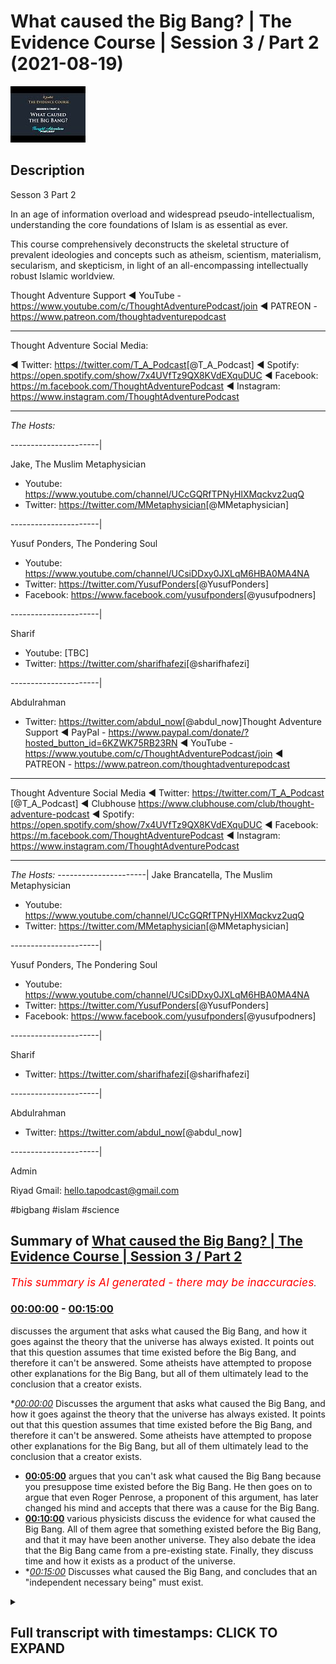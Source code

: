 # What caused the Big Bang? | The Evidence Course | Session 3 / Part 2 (2021-08-19)

![alt What caused the Big Bang? | The Evidence Course | Session 3 / Part 2](Fnbwkib8FTM.jpg "What caused the Big Bang? | The Evidence Course | Session 3 / Part 2")

## Description

Sesson 3 Part 2

In an age of information overload and widespread pseudo-intellectualism, understanding the core foundations of Islam is as essential as ever. 

This course comprehensively deconstructs the skeletal structure of prevalent ideologies and concepts such as atheism, scientism, materialism, secularism, and skepticism, in light of an all-encompassing intellectually robust Islamic worldview.

Thought Adventure Support
◄ YouTube - https://www.youtube.com/c/ThoughtAdventurePodcast/join
◄ PATREON - https://www.patreon.com/thoughtadventurepodcast
____________________________________________________________________

Thought Adventure Social Media:

◄ Twitter: https://twitter.com/T_A_Podcast​​ [@T_A_Podcast]
◄ Spotify: https://open.spotify.com/show/7x4UVfTz9QX8KVdEXquDUC
◄ Facebook: https://m.facebook.com/ThoughtAdventurePodcast
◄ Instagram: https://www.instagram.com/ThoughtAdventurePodcast​

----------------------------------------------------------------

*The Hosts:*

----------------------|

Jake, The Muslim Metaphysician

- Youtube: https://www.youtube.com/channel/UCcGQRfTPNyHlXMqckvz2uqQ
- Twitter:  https://twitter.com/MMetaphysician​​ [@MMetaphysician]

----------------------|

Yusuf Ponders, The Pondering Soul

- Youtube: https://www.youtube.com/channel/UCsiDDxy0JXLqM6HBA0MA4NA
- Twitter: https://twitter.com/YusufPonders​​ [@YusufPonders]
- Facebook: https://www.facebook.com/yusufponders​ [@yusufpodners]

----------------------|

Sharif

- Youtube: [TBC]
- Twitter: https://twitter.com/sharifhafezi​​ [@sharifhafezi]

----------------------|

Abdulrahman

- Twitter: https://twitter.com/abdul_now​ [@abdul_now]Thought Adventure Support
◄ PayPal - https://www.paypal.com/donate/?hosted_button_id=6KZWK75RB23RN 
◄ YouTube - https://www.youtube.com/c/ThoughtAdventurePodcast/join
◄ PATREON - https://www.patreon.com/thoughtadventurepodcast
____________________________________________________________________

Thought Adventure Social Media
◄ Twitter: https://twitter.com/T_A_Podcast​​ [@T_A_Podcast]
◄ Clubhouse https://www.clubhouse.com/club/thought-adventure-podcast
◄ Spotify: https://open.spotify.com/show/7x4UVfTz9QX8KVdEXquDUC
◄ Facebook: https://m.facebook.com/ThoughtAdventurePodcast
◄ Instagram: https://www.instagram.com/ThoughtAdventurePodcast​

----------------------------------------------------------------

*The Hosts:*
----------------------|
Jake Brancatella, The Muslim Metaphysician

- Youtube: https://www.youtube.com/channel/UCcGQRfTPNyHlXMqckvz2uqQ
- Twitter:  https://twitter.com/MMetaphysician​​ [@MMetaphysician]

----------------------|

Yusuf Ponders, The Pondering Soul

- Youtube: https://www.youtube.com/channel/UCsiDDxy0JXLqM6HBA0MA4NA
- Twitter: https://twitter.com/YusufPonders​​ [@YusufPonders]
- Facebook: https://www.facebook.com/yusufponders​ [@yusufpodners]

----------------------|

Sharif

- Twitter: https://twitter.com/sharifhafezi​​ [@sharifhafezi]

----------------------|

Abdulrahman

- Twitter: https://twitter.com/abdul_now​ [@abdul_now]

----------------------|

Admin

Riyad 
Gmail: hello.tapodcast@gmail.com

#bigbang #islam #science

## Summary of [What caused the Big Bang? | The Evidence Course | Session 3 / Part 2](https://www.youtube.com/watch?v=Fnbwkib8FTM)


*<span style="color:red; font-size:125%">This summary is AI generated - there may be inaccuracies</span>. [](/)*

### [00:00:00](https://www.youtube.com/watch?v=Fnbwkib8FTM&t=0) - [00:15:00](https://www.youtube.com/watch?v=Fnbwkib8FTM&t=900)

 discusses the argument that asks what caused the Big Bang, and how it goes against the theory that the universe has always existed. It points out that this question assumes that time existed before the Big Bang, and therefore it can't be answered. Some atheists have attempted to propose other explanations for the Big Bang, but all of them ultimately lead to the conclusion that a creator exists.

**[00:00:00](https://www.youtube.com/watch?v=Fnbwkib8FTM&t=0)* Discusses the argument that asks what caused the Big Bang, and how it goes against the theory that the universe has always existed. It points out that this question assumes that time existed before the Big Bang, and therefore it can't be answered. Some atheists have attempted to propose other explanations for the Big Bang, but all of them ultimately lead to the conclusion that a creator exists.
* **[00:05:00](https://www.youtube.com/watch?v=Fnbwkib8FTM&t=300)** argues that you can't ask what caused the Big Bang because you presuppose time existed before the Big Bang. He then goes on to argue that even Roger Penrose, a proponent of this argument, has later changed his mind and accepts that there was a cause for the Big Bang.
* **[00:10:00](https://www.youtube.com/watch?v=Fnbwkib8FTM&t=600)**  various physicists discuss the evidence for what caused the Big Bang. All of them agree that something existed before the Big Bang, and that it may have been another universe. They also debate the idea that the Big Bang came from a pre-existing state. Finally, they discuss time and how it exists as a product of the universe.
* **[00:15:00](https://www.youtube.com/watch?v=Fnbwkib8FTM&t=900)* Discusses what caused the Big Bang, and concludes that an "independent necessary being" must exist.

<details><summary><h2>Full transcript with timestamps: CLICK TO EXPAND</h2></summary>

[0:00:13](https://youtu.be/Fnbwkib8FTM?t=13) muhammad  
[0:00:16](https://youtu.be/Fnbwkib8FTM?t=16) there's one contention that some uh  
[0:00:18](https://youtu.be/Fnbwkib8FTM?t=18) atheists they bring regards to the  
[0:00:20](https://youtu.be/Fnbwkib8FTM?t=20) uh the argument that we presented and  
[0:00:23](https://youtu.be/Fnbwkib8FTM?t=23) there's the argument of the temporal  
[0:00:24](https://youtu.be/Fnbwkib8FTM?t=24) causation  
[0:00:26](https://youtu.be/Fnbwkib8FTM?t=26) the limited thing is depend upon another  
[0:00:28](https://youtu.be/Fnbwkib8FTM?t=28) limited thing depend upon another  
[0:00:29](https://youtu.be/Fnbwkib8FTM?t=29) limited thing and we regress it back to  
[0:00:31](https://youtu.be/Fnbwkib8FTM?t=31) the big bang  
[0:00:33](https://youtu.be/Fnbwkib8FTM?t=33) and that argument is that you cannot ask  
[0:00:36](https://youtu.be/Fnbwkib8FTM?t=36) what caused the big bang as the big bang  
[0:00:39](https://youtu.be/Fnbwkib8FTM?t=39) was the cause of time  
[0:00:41](https://youtu.be/Fnbwkib8FTM?t=41) and if you ask what caused the big bang  
[0:00:43](https://youtu.be/Fnbwkib8FTM?t=43) then you are assuming that there was a  
[0:00:46](https://youtu.be/Fnbwkib8FTM?t=46) before  
[0:00:47](https://youtu.be/Fnbwkib8FTM?t=47) the big bang meaning a before  
[0:00:50](https://youtu.be/Fnbwkib8FTM?t=50) time because they say big bang cause  
[0:00:52](https://youtu.be/Fnbwkib8FTM?t=52) time and causality exists prior to the  
[0:00:55](https://youtu.be/Fnbwkib8FTM?t=55) effect in time therefore if there's no  
[0:00:58](https://youtu.be/Fnbwkib8FTM?t=58) before the big bang then there is no  
[0:01:01](https://youtu.be/Fnbwkib8FTM?t=61) cause of the big bang  
[0:01:03](https://youtu.be/Fnbwkib8FTM?t=63) and this argument has been popularized  
[0:01:04](https://youtu.be/Fnbwkib8FTM?t=64) by well-known physicists people like  
[0:01:07](https://youtu.be/Fnbwkib8FTM?t=67) stephen hawking and roger penrose  
[0:01:10](https://youtu.be/Fnbwkib8FTM?t=70) and the basic argument that they're  
[0:01:12](https://youtu.be/Fnbwkib8FTM?t=72) presenting is effectively saying that  
[0:01:14](https://youtu.be/Fnbwkib8FTM?t=74) it's an illogical question what caused  
[0:01:17](https://youtu.be/Fnbwkib8FTM?t=77) the big bang it is like saying what is  
[0:01:20](https://youtu.be/Fnbwkib8FTM?t=80) north of north pole asking the question  
[0:01:22](https://youtu.be/Fnbwkib8FTM?t=82) what is before the big bang or before  
[0:01:24](https://youtu.be/Fnbwkib8FTM?t=84) time existed  
[0:01:27](https://youtu.be/Fnbwkib8FTM?t=87) so  
[0:01:29](https://youtu.be/Fnbwkib8FTM?t=89) just some background i think is  
[0:01:30](https://youtu.be/Fnbwkib8FTM?t=90) important to understand what we mean by  
[0:01:32](https://youtu.be/Fnbwkib8FTM?t=92) the big bang  
[0:01:34](https://youtu.be/Fnbwkib8FTM?t=94) originally scientists they held the  
[0:01:35](https://youtu.be/Fnbwkib8FTM?t=95) belief that the universe was in what  
[0:01:38](https://youtu.be/Fnbwkib8FTM?t=98) they called or they had a theory called  
[0:01:39](https://youtu.be/Fnbwkib8FTM?t=99) the steady state theory of the universe  
[0:01:41](https://youtu.be/Fnbwkib8FTM?t=101) and this held that the universe always  
[0:01:43](https://youtu.be/Fnbwkib8FTM?t=103) existed was eternal in time and eternal  
[0:01:47](https://youtu.be/Fnbwkib8FTM?t=107) inside so it's infinite in time infinite  
[0:01:49](https://youtu.be/Fnbwkib8FTM?t=109) in size always existed  
[0:01:52](https://youtu.be/Fnbwkib8FTM?t=112) but then we had observations that came  
[0:01:54](https://youtu.be/Fnbwkib8FTM?t=114) in and demonstrated that the universe  
[0:01:57](https://youtu.be/Fnbwkib8FTM?t=117) was expanding  
[0:01:59](https://youtu.be/Fnbwkib8FTM?t=119) then a catholic priest who is also a  
[0:02:02](https://youtu.be/Fnbwkib8FTM?t=122) physicist known as george lumatra  
[0:02:05](https://youtu.be/Fnbwkib8FTM?t=125) proposed the idea  
[0:02:07](https://youtu.be/Fnbwkib8FTM?t=127) that the universe was not infinite  
[0:02:09](https://youtu.be/Fnbwkib8FTM?t=129) eternal existence or had an infinite  
[0:02:12](https://youtu.be/Fnbwkib8FTM?t=132) internal existence but rather the  
[0:02:14](https://youtu.be/Fnbwkib8FTM?t=134) universe had a beginning what later  
[0:02:17](https://youtu.be/Fnbwkib8FTM?t=137) became known as the big bang theory  
[0:02:20](https://youtu.be/Fnbwkib8FTM?t=140) the theory obviously had some  
[0:02:22](https://youtu.be/Fnbwkib8FTM?t=142) controversy at the time as it overhauled  
[0:02:25](https://youtu.be/Fnbwkib8FTM?t=145) established scientific beliefs that the  
[0:02:27](https://youtu.be/Fnbwkib8FTM?t=147) universe had always existed  
[0:02:29](https://youtu.be/Fnbwkib8FTM?t=149) and now we have a theory and later  
[0:02:32](https://youtu.be/Fnbwkib8FTM?t=152) observational evidence like the redshift  
[0:02:34](https://youtu.be/Fnbwkib8FTM?t=154) or the uniformity of the microwave  
[0:02:36](https://youtu.be/Fnbwkib8FTM?t=156) background radiation throughout the  
[0:02:38](https://youtu.be/Fnbwkib8FTM?t=158) universe that stated that the universe  
[0:02:41](https://youtu.be/Fnbwkib8FTM?t=161) and all that existed within it  
[0:02:43](https://youtu.be/Fnbwkib8FTM?t=163) had a beginning  
[0:02:45](https://youtu.be/Fnbwkib8FTM?t=165) and thus this raised a number of  
[0:02:47](https://youtu.be/Fnbwkib8FTM?t=167) theological questions in the mind of a  
[0:02:50](https://youtu.be/Fnbwkib8FTM?t=170) number of scientists and also challenged  
[0:02:52](https://youtu.be/Fnbwkib8FTM?t=172) some of the presuppositions that  
[0:02:54](https://youtu.be/Fnbwkib8FTM?t=174) atheists had  
[0:02:56](https://youtu.be/Fnbwkib8FTM?t=176) if the universe hasn't always existed  
[0:02:59](https://youtu.be/Fnbwkib8FTM?t=179) and it began to exist at the big bang  
[0:03:02](https://youtu.be/Fnbwkib8FTM?t=182) then doesn't it raise the question  
[0:03:05](https://youtu.be/Fnbwkib8FTM?t=185) who caused the universe and thus raised  
[0:03:07](https://youtu.be/Fnbwkib8FTM?t=187) the greater possibility of belief in  
[0:03:10](https://youtu.be/Fnbwkib8FTM?t=190) allah belief in god according to these  
[0:03:12](https://youtu.be/Fnbwkib8FTM?t=192) scientists  
[0:03:13](https://youtu.be/Fnbwkib8FTM?t=193) and this as a point  
[0:03:16](https://youtu.be/Fnbwkib8FTM?t=196) was something that the atheists have  
[0:03:17](https://youtu.be/Fnbwkib8FTM?t=197) always tried to wrestle with  
[0:03:19](https://youtu.be/Fnbwkib8FTM?t=199) ever since  
[0:03:20](https://youtu.be/Fnbwkib8FTM?t=200) it was much easier to claim that the  
[0:03:22](https://youtu.be/Fnbwkib8FTM?t=202) universe had always existed therefore  
[0:03:24](https://youtu.be/Fnbwkib8FTM?t=204) there was no course to the universe but  
[0:03:26](https://youtu.be/Fnbwkib8FTM?t=206) now that we can demonstrate the universe  
[0:03:28](https://youtu.be/Fnbwkib8FTM?t=208) had a beginning  
[0:03:29](https://youtu.be/Fnbwkib8FTM?t=209) 13.78 billion years ago now atheists are  
[0:03:32](https://youtu.be/Fnbwkib8FTM?t=212) looking at other possible explanations  
[0:03:35](https://youtu.be/Fnbwkib8FTM?t=215) as a way to get around the inevitable  
[0:03:37](https://youtu.be/Fnbwkib8FTM?t=217) conclusion that a creator a los pano  
[0:03:40](https://youtu.be/Fnbwkib8FTM?t=220) adela exists and that's why  
[0:03:42](https://youtu.be/Fnbwkib8FTM?t=222) some atheists now they say that the  
[0:03:44](https://youtu.be/Fnbwkib8FTM?t=224) universe that we reside in is actually  
[0:03:46](https://youtu.be/Fnbwkib8FTM?t=226) part of a larger cosmos a larger set of  
[0:03:50](https://youtu.be/Fnbwkib8FTM?t=230) universes that exist outside the  
[0:03:52](https://youtu.be/Fnbwkib8FTM?t=232) multiverse theory which we've addressed  
[0:03:54](https://youtu.be/Fnbwkib8FTM?t=234) in previous videos  
[0:03:56](https://youtu.be/Fnbwkib8FTM?t=236) others have attempted to claim that the  
[0:03:58](https://youtu.be/Fnbwkib8FTM?t=238) universe began from nothing and that  
[0:04:00](https://youtu.be/Fnbwkib8FTM?t=240) there supposedly that and that  
[0:04:03](https://youtu.be/Fnbwkib8FTM?t=243) supposedly the science points  
[0:04:05](https://youtu.be/Fnbwkib8FTM?t=245) to this fact that something can come  
[0:04:08](https://youtu.be/Fnbwkib8FTM?t=248) from nothing and we'll address this in  
[0:04:11](https://youtu.be/Fnbwkib8FTM?t=251) you know in a couple of in the next  
[0:04:13](https://youtu.be/Fnbwkib8FTM?t=253) video uh regards to this question  
[0:04:16](https://youtu.be/Fnbwkib8FTM?t=256) and others still claim that we cannot  
[0:04:19](https://youtu.be/Fnbwkib8FTM?t=259) ask what caused the big bang  
[0:04:21](https://youtu.be/Fnbwkib8FTM?t=261) because this implies that time existed  
[0:04:24](https://youtu.be/Fnbwkib8FTM?t=264) before the big bang so we can only say  
[0:04:26](https://youtu.be/Fnbwkib8FTM?t=266) the big bang existed we can't say what  
[0:04:29](https://youtu.be/Fnbwkib8FTM?t=269) was before the big bang or what caused  
[0:04:31](https://youtu.be/Fnbwkib8FTM?t=271) the big bang because asking the question  
[0:04:33](https://youtu.be/Fnbwkib8FTM?t=273) of cause according to them is saying  
[0:04:35](https://youtu.be/Fnbwkib8FTM?t=275) that cause exist temporarily before the  
[0:04:39](https://youtu.be/Fnbwkib8FTM?t=279) effect and therefore there was no before  
[0:04:42](https://youtu.be/Fnbwkib8FTM?t=282) according to what they're saying and  
[0:04:43](https://youtu.be/Fnbwkib8FTM?t=283) proposing regards to this  
[0:04:46](https://youtu.be/Fnbwkib8FTM?t=286) so  
[0:04:47](https://youtu.be/Fnbwkib8FTM?t=287) i think intuitively naturally we look at  
[0:04:50](https://youtu.be/Fnbwkib8FTM?t=290) this question about  
[0:04:51](https://youtu.be/Fnbwkib8FTM?t=291) the universe the big bang and we  
[0:04:54](https://youtu.be/Fnbwkib8FTM?t=294) naturally ask the question what caused  
[0:04:55](https://youtu.be/Fnbwkib8FTM?t=295) it why is it you know  
[0:04:57](https://youtu.be/Fnbwkib8FTM?t=297) why is this temporal  
[0:04:59](https://youtu.be/Fnbwkib8FTM?t=299) thing that began to exist that we termed  
[0:05:02](https://youtu.be/Fnbwkib8FTM?t=302) contingent you know what is it  
[0:05:04](https://youtu.be/Fnbwkib8FTM?t=304) necessarily dependent upon what does it  
[0:05:06](https://youtu.be/Fnbwkib8FTM?t=306) depend upon other than itself so it's  
[0:05:08](https://youtu.be/Fnbwkib8FTM?t=308) natural it's a natural question that we  
[0:05:10](https://youtu.be/Fnbwkib8FTM?t=310) we seek to ask and obviously we've  
[0:05:12](https://youtu.be/Fnbwkib8FTM?t=312) addressed these questions before how we  
[0:05:14](https://youtu.be/Fnbwkib8FTM?t=314) come from the conclusion that contingent  
[0:05:16](https://youtu.be/Fnbwkib8FTM?t=316) possible beings exist to the conclusion  
[0:05:18](https://youtu.be/Fnbwkib8FTM?t=318) that a necessary eternal independent  
[0:05:21](https://youtu.be/Fnbwkib8FTM?t=321) creator exists but what they're trying  
[0:05:23](https://youtu.be/Fnbwkib8FTM?t=323) to do is now to stop us from asking this  
[0:05:25](https://youtu.be/Fnbwkib8FTM?t=325) question to say you can't ask that  
[0:05:27](https://youtu.be/Fnbwkib8FTM?t=327) question because it's an illogical  
[0:05:29](https://youtu.be/Fnbwkib8FTM?t=329) question  
[0:05:30](https://youtu.be/Fnbwkib8FTM?t=330) so the first thing  
[0:05:32](https://youtu.be/Fnbwkib8FTM?t=332) is is that  
[0:05:33](https://youtu.be/Fnbwkib8FTM?t=333) the argument that causality  
[0:05:36](https://youtu.be/Fnbwkib8FTM?t=336) the argument about you can't ask what  
[0:05:38](https://youtu.be/Fnbwkib8FTM?t=338) caused the big bang because you're  
[0:05:39](https://youtu.be/Fnbwkib8FTM?t=339) assuming time before the big bang  
[0:05:41](https://youtu.be/Fnbwkib8FTM?t=341) presupposes that causality always occur  
[0:05:45](https://youtu.be/Fnbwkib8FTM?t=345) prior in effect in time so you have the  
[0:05:49](https://youtu.be/Fnbwkib8FTM?t=349) effect then you have a cause so if i was  
[0:05:52](https://youtu.be/Fnbwkib8FTM?t=352) to hit a  
[0:05:53](https://youtu.be/Fnbwkib8FTM?t=353) cue ball the white ball towards a black  
[0:05:55](https://youtu.be/Fnbwkib8FTM?t=355) ball  
[0:05:56](https://youtu.be/Fnbwkib8FTM?t=356) before the black ball moves the white  
[0:05:58](https://youtu.be/Fnbwkib8FTM?t=358) ball had to move and hit it so here the  
[0:06:01](https://youtu.be/Fnbwkib8FTM?t=361) pool ball the white ball was the cause  
[0:06:04](https://youtu.be/Fnbwkib8FTM?t=364) and it occurred prior to the effect  
[0:06:06](https://youtu.be/Fnbwkib8FTM?t=366) which was movement of the black ball  
[0:06:08](https://youtu.be/Fnbwkib8FTM?t=368) similarly if you have heat and then some  
[0:06:10](https://youtu.be/Fnbwkib8FTM?t=370) time and then sometime later you'll have  
[0:06:12](https://youtu.be/Fnbwkib8FTM?t=372) the boiling effect of water or the  
[0:06:14](https://youtu.be/Fnbwkib8FTM?t=374) boiling of water so the heat is the  
[0:06:17](https://youtu.be/Fnbwkib8FTM?t=377) cause that occurred prior to in time to  
[0:06:19](https://youtu.be/Fnbwkib8FTM?t=379) the effect which is the boiling point of  
[0:06:21](https://youtu.be/Fnbwkib8FTM?t=381) water or the boiling of water which  
[0:06:23](https://youtu.be/Fnbwkib8FTM?t=383) occurred afterwards  
[0:06:25](https://youtu.be/Fnbwkib8FTM?t=385) however causality doesn't have to occur  
[0:06:28](https://youtu.be/Fnbwkib8FTM?t=388) within a temporal setting so you don't  
[0:06:30](https://youtu.be/Fnbwkib8FTM?t=390) have to have this situation where a  
[0:06:31](https://youtu.be/Fnbwkib8FTM?t=391) cause occurs before the effect  
[0:06:35](https://youtu.be/Fnbwkib8FTM?t=395) this is an assumption  
[0:06:36](https://youtu.be/Fnbwkib8FTM?t=396) in fact we can have situations where  
[0:06:39](https://youtu.be/Fnbwkib8FTM?t=399) causality like on a quantum level the  
[0:06:42](https://youtu.be/Fnbwkib8FTM?t=402) cause can come after the effect  
[0:06:43](https://youtu.be/Fnbwkib8FTM?t=403) according to certain observations  
[0:06:45](https://youtu.be/Fnbwkib8FTM?t=405) regardless of this but on a  
[0:06:47](https://youtu.be/Fnbwkib8FTM?t=407) philosophical level we can or a rational  
[0:06:50](https://youtu.be/Fnbwkib8FTM?t=410) level we can demonstrate many examples  
[0:06:52](https://youtu.be/Fnbwkib8FTM?t=412) of when a cause and effect occur at the  
[0:06:55](https://youtu.be/Fnbwkib8FTM?t=415) same moment in time for example if you  
[0:06:59](https://youtu.be/Fnbwkib8FTM?t=419) sit on a cushion  
[0:07:01](https://youtu.be/Fnbwkib8FTM?t=421) and the sitting on the cushion causes  
[0:07:03](https://youtu.be/Fnbwkib8FTM?t=423) the indentation of the cushion this  
[0:07:05](https://youtu.be/Fnbwkib8FTM?t=425) effect occurs simultaneous with the  
[0:07:08](https://youtu.be/Fnbwkib8FTM?t=428) cause so when you sit on a cushion  
[0:07:11](https://youtu.be/Fnbwkib8FTM?t=431) and the cushion depresses  
[0:07:13](https://youtu.be/Fnbwkib8FTM?t=433) indents down  
[0:07:15](https://youtu.be/Fnbwkib8FTM?t=435) that effect occurred at the same moment  
[0:07:17](https://youtu.be/Fnbwkib8FTM?t=437) as the cause which was assisting on the  
[0:07:19](https://youtu.be/Fnbwkib8FTM?t=439) cushion  
[0:07:20](https://youtu.be/Fnbwkib8FTM?t=440) so it's rationally plausible to accept  
[0:07:23](https://youtu.be/Fnbwkib8FTM?t=443) that even if there's no time at the way  
[0:07:26](https://youtu.be/Fnbwkib8FTM?t=446) they define time that is before the big  
[0:07:28](https://youtu.be/Fnbwkib8FTM?t=448) bang that there was a cause that existed  
[0:07:31](https://youtu.be/Fnbwkib8FTM?t=451) distinct from the effect but the cause  
[0:07:34](https://youtu.be/Fnbwkib8FTM?t=454) and the effect occurred at the same  
[0:07:35](https://youtu.be/Fnbwkib8FTM?t=455) moment so you can have a situation where  
[0:07:37](https://youtu.be/Fnbwkib8FTM?t=457) a cause and effect occur the same moment  
[0:07:39](https://youtu.be/Fnbwkib8FTM?t=459) but they're distinct from one another so  
[0:07:41](https://youtu.be/Fnbwkib8FTM?t=461) we can still affirm the fact that the  
[0:07:43](https://youtu.be/Fnbwkib8FTM?t=463) universe  
[0:07:44](https://youtu.be/Fnbwkib8FTM?t=464) and the big bang required a cause  
[0:07:48](https://youtu.be/Fnbwkib8FTM?t=468) so when we say that what caused the big  
[0:07:50](https://youtu.be/Fnbwkib8FTM?t=470) bang or came before the big bang  
[0:07:53](https://youtu.be/Fnbwkib8FTM?t=473) we are using the term before in what we  
[0:07:56](https://youtu.be/Fnbwkib8FTM?t=476) term an ontological sense that is what  
[0:07:58](https://youtu.be/Fnbwkib8FTM?t=478) occurred beyond  
[0:08:01](https://youtu.be/Fnbwkib8FTM?t=481) the distinctiveness or beyond the the  
[0:08:04](https://youtu.be/Fnbwkib8FTM?t=484) effect that we see of the big bang  
[0:08:06](https://youtu.be/Fnbwkib8FTM?t=486) otherwise if we can't ask this question  
[0:08:08](https://youtu.be/Fnbwkib8FTM?t=488) of what what the big bang was dependent  
[0:08:11](https://youtu.be/Fnbwkib8FTM?t=491) upon  
[0:08:12](https://youtu.be/Fnbwkib8FTM?t=492) then we'd fall into a contradiction  
[0:08:14](https://youtu.be/Fnbwkib8FTM?t=494) on the one hand we'd be accepting that  
[0:08:16](https://youtu.be/Fnbwkib8FTM?t=496) the big bang is a contingent thing is a  
[0:08:19](https://youtu.be/Fnbwkib8FTM?t=499) thing that's possible as we said about  
[0:08:21](https://youtu.be/Fnbwkib8FTM?t=501) contingent things they are possible  
[0:08:22](https://youtu.be/Fnbwkib8FTM?t=502) beings meaning that they had a beginning  
[0:08:25](https://youtu.be/Fnbwkib8FTM?t=505) that they are have specific attributes  
[0:08:27](https://youtu.be/Fnbwkib8FTM?t=507) that these attributes are not necessary  
[0:08:29](https://youtu.be/Fnbwkib8FTM?t=509) they can be other forms of attributes  
[0:08:31](https://youtu.be/Fnbwkib8FTM?t=511) they have certain limitations as opposed  
[0:08:33](https://youtu.be/Fnbwkib8FTM?t=513) to other limitations they follow rules  
[0:08:35](https://youtu.be/Fnbwkib8FTM?t=515) and regulations and patterns they don't  
[0:08:38](https://youtu.be/Fnbwkib8FTM?t=518) have to exist therefore there are  
[0:08:39](https://youtu.be/Fnbwkib8FTM?t=519) possible being so we're saying on the  
[0:08:41](https://youtu.be/Fnbwkib8FTM?t=521) one hand the big bang is a contingent  
[0:08:43](https://youtu.be/Fnbwkib8FTM?t=523) thing that follows rules and regulations  
[0:08:46](https://youtu.be/Fnbwkib8FTM?t=526) uh and that the effect  
[0:08:48](https://youtu.be/Fnbwkib8FTM?t=528) of this big bang the creation of this  
[0:08:50](https://youtu.be/Fnbwkib8FTM?t=530) big bang or the what the the effect of  
[0:08:53](https://youtu.be/Fnbwkib8FTM?t=533) the big bang had absolutely no cause i  
[0:08:55](https://youtu.be/Fnbwkib8FTM?t=535) we don't ask the question it makes no  
[0:08:58](https://youtu.be/Fnbwkib8FTM?t=538) sense it's like we are just simply  
[0:09:00](https://youtu.be/Fnbwkib8FTM?t=540) accepting you know uh giving uh an  
[0:09:03](https://youtu.be/Fnbwkib8FTM?t=543) exemption  
[0:09:04](https://youtu.be/Fnbwkib8FTM?t=544) to the big bang when it follows the same  
[0:09:06](https://youtu.be/Fnbwkib8FTM?t=546) rules as everything else that we  
[0:09:08](https://youtu.be/Fnbwkib8FTM?t=548) perceive within the universe  
[0:09:10](https://youtu.be/Fnbwkib8FTM?t=550) not only that but scientists no longer  
[0:09:12](https://youtu.be/Fnbwkib8FTM?t=552) use this argument in an attempt to claim  
[0:09:14](https://youtu.be/Fnbwkib8FTM?t=554) that we cannot  
[0:09:16](https://youtu.be/Fnbwkib8FTM?t=556) theorize at the very least of what  
[0:09:18](https://youtu.be/Fnbwkib8FTM?t=558) occurred before the big bang  
[0:09:20](https://youtu.be/Fnbwkib8FTM?t=560) even roger penrose roger penrose was one  
[0:09:22](https://youtu.be/Fnbwkib8FTM?t=562) of those physicists who argued you can't  
[0:09:24](https://youtu.be/Fnbwkib8FTM?t=564) ask what occurred before the big bang  
[0:09:27](https://youtu.be/Fnbwkib8FTM?t=567) because you can't have time before the  
[0:09:30](https://youtu.be/Fnbwkib8FTM?t=570) uh the universe began but he himself has  
[0:09:32](https://youtu.be/Fnbwkib8FTM?t=572) changed his position he's actually  
[0:09:34](https://youtu.be/Fnbwkib8FTM?t=574) accepted that he's changed his position  
[0:09:36](https://youtu.be/Fnbwkib8FTM?t=576) roger primrose is a professor at oxford  
[0:09:38](https://youtu.be/Fnbwkib8FTM?t=578) university and he argued that concentric  
[0:09:41](https://youtu.be/Fnbwkib8FTM?t=581) circles discovered in the background  
[0:09:43](https://youtu.be/Fnbwkib8FTM?t=583) background micro microwaves of the  
[0:09:45](https://youtu.be/Fnbwkib8FTM?t=585) universe provides evidence  
[0:09:48](https://youtu.be/Fnbwkib8FTM?t=588) yeah of events that took place before  
[0:09:51](https://youtu.be/Fnbwkib8FTM?t=591) the universe came into being so you're  
[0:09:52](https://youtu.be/Fnbwkib8FTM?t=592) saying if you study  
[0:09:54](https://youtu.be/Fnbwkib8FTM?t=594) the micro the background radiation the  
[0:09:56](https://youtu.be/Fnbwkib8FTM?t=596) microwave background radiation that you  
[0:09:58](https://youtu.be/Fnbwkib8FTM?t=598) will dis  
[0:09:59](https://youtu.be/Fnbwkib8FTM?t=599) there's implications that indicate that  
[0:10:01](https://youtu.be/Fnbwkib8FTM?t=601) there was some existence before the big  
[0:10:03](https://youtu.be/Fnbwkib8FTM?t=603) bang maybe another universe  
[0:10:06](https://youtu.be/Fnbwkib8FTM?t=606) so many other physicists seek to ask  
[0:10:09](https://youtu.be/Fnbwkib8FTM?t=609) this question what caused or what  
[0:10:10](https://youtu.be/Fnbwkib8FTM?t=610) occurred before the big bang or what  
[0:10:12](https://youtu.be/Fnbwkib8FTM?t=612) caused the big bang for example harvard  
[0:10:14](https://youtu.be/Fnbwkib8FTM?t=614) educated professor  
[0:10:16](https://youtu.be/Fnbwkib8FTM?t=616) kaku states that the universe and the  
[0:10:19](https://youtu.be/Fnbwkib8FTM?t=619) big bang in his quotes it came from a  
[0:10:21](https://youtu.be/Fnbwkib8FTM?t=621) pre-existing state  
[0:10:23](https://youtu.be/Fnbwkib8FTM?t=623) similarly dr singh who's a distinguished  
[0:10:25](https://youtu.be/Fnbwkib8FTM?t=625) research fellow at the perimeter  
[0:10:28](https://youtu.be/Fnbwkib8FTM?t=628) institute of theoretical physics  
[0:10:29](https://youtu.be/Fnbwkib8FTM?t=629) waterloo ontario canada he said that the  
[0:10:32](https://youtu.be/Fnbwkib8FTM?t=632) big bang came from a previous universe  
[0:10:35](https://youtu.be/Fnbwkib8FTM?t=635) that collapsed upon itself  
[0:10:38](https://youtu.be/Fnbwkib8FTM?t=638) similarly professor smolin from the same  
[0:10:39](https://youtu.be/Fnbwkib8FTM?t=639) institute he argued  
[0:10:42](https://youtu.be/Fnbwkib8FTM?t=642) that the big bang arose from a previous  
[0:10:44](https://youtu.be/Fnbwkib8FTM?t=644) universe that created a black hole so  
[0:10:46](https://youtu.be/Fnbwkib8FTM?t=646) the universe collapsed upon itself  
[0:10:48](https://youtu.be/Fnbwkib8FTM?t=648) created a black hole and then from that  
[0:10:50](https://youtu.be/Fnbwkib8FTM?t=650) came the universe that we live in  
[0:10:52](https://youtu.be/Fnbwkib8FTM?t=652) similarly dr neil turek that said that  
[0:10:55](https://youtu.be/Fnbwkib8FTM?t=655) there exists two colliding membrane  
[0:10:57](https://youtu.be/Fnbwkib8FTM?t=657) structures that caused the big bang  
[0:11:00](https://youtu.be/Fnbwkib8FTM?t=660) so whatever occurred prior to the big  
[0:11:03](https://youtu.be/Fnbwkib8FTM?t=663) bang even if they discover you know  
[0:11:06](https://youtu.be/Fnbwkib8FTM?t=666) whether it's membrane structures whether  
[0:11:07](https://youtu.be/Fnbwkib8FTM?t=667) it is a black hole where it is another  
[0:11:10](https://youtu.be/Fnbwkib8FTM?t=670) universe what they would be pointing to  
[0:11:12](https://youtu.be/Fnbwkib8FTM?t=672) is another limited dependent contingent  
[0:11:15](https://youtu.be/Fnbwkib8FTM?t=675) thing or contingent being  
[0:11:19](https://youtu.be/Fnbwkib8FTM?t=679) so as a result we would still ask the  
[0:11:20](https://youtu.be/Fnbwkib8FTM?t=680) question  
[0:11:21](https://youtu.be/Fnbwkib8FTM?t=681) what caused that or what is that  
[0:11:23](https://youtu.be/Fnbwkib8FTM?t=683) dependent upon if it's limited it's  
[0:11:25](https://youtu.be/Fnbwkib8FTM?t=685) dependent if it's dependent it requires  
[0:11:27](https://youtu.be/Fnbwkib8FTM?t=687) something to bring it into existence  
[0:11:30](https://youtu.be/Fnbwkib8FTM?t=690) and so because we have affirmed that  
[0:11:32](https://youtu.be/Fnbwkib8FTM?t=692) there is an impossibility of an infinite  
[0:11:35](https://youtu.be/Fnbwkib8FTM?t=695) regress meaning one thing dependent upon  
[0:11:37](https://youtu.be/Fnbwkib8FTM?t=697) another thing depend upon another thing  
[0:11:39](https://youtu.be/Fnbwkib8FTM?t=699) that strikes back stretch stretches back  
[0:11:41](https://youtu.be/Fnbwkib8FTM?t=701) forever  
[0:11:42](https://youtu.be/Fnbwkib8FTM?t=702) that that's impossible then that  
[0:11:44](https://youtu.be/Fnbwkib8FTM?t=704) indicates very clearly that there must  
[0:11:47](https://youtu.be/Fnbwkib8FTM?t=707) be something that caused or that is  
[0:11:50](https://youtu.be/Fnbwkib8FTM?t=710) independent that creates the rest of  
[0:11:53](https://youtu.be/Fnbwkib8FTM?t=713) those limited independent limited  
[0:11:55](https://youtu.be/Fnbwkib8FTM?t=715) dependent things within that chain so  
[0:11:58](https://youtu.be/Fnbwkib8FTM?t=718) there has to be ultimately either a  
[0:12:00](https://youtu.be/Fnbwkib8FTM?t=720) independent course  
[0:12:02](https://youtu.be/Fnbwkib8FTM?t=722) or if they they want to discover  
[0:12:04](https://youtu.be/Fnbwkib8FTM?t=724) something other than that it's a limited  
[0:12:06](https://youtu.be/Fnbwkib8FTM?t=726) thing but if it's a limited thing then  
[0:12:08](https://youtu.be/Fnbwkib8FTM?t=728) it fits within the chain or a cycle and  
[0:12:10](https://youtu.be/Fnbwkib8FTM?t=730) therefore it cannot self-sustain itself  
[0:12:13](https://youtu.be/Fnbwkib8FTM?t=733) it won't exist until something  
[0:12:15](https://youtu.be/Fnbwkib8FTM?t=735) independent  
[0:12:17](https://youtu.be/Fnbwkib8FTM?t=737) unlimited either creator allah comes and  
[0:12:20](https://youtu.be/Fnbwkib8FTM?t=740) brings those things into  
[0:12:22](https://youtu.be/Fnbwkib8FTM?t=742) existence  
[0:12:24](https://youtu.be/Fnbwkib8FTM?t=744) so  
[0:12:25](https://youtu.be/Fnbwkib8FTM?t=745) even scientists  
[0:12:27](https://youtu.be/Fnbwkib8FTM?t=747) who you know originally atheists would  
[0:12:29](https://youtu.be/Fnbwkib8FTM?t=749) argue this point but even scientists  
[0:12:30](https://youtu.be/Fnbwkib8FTM?t=750) theorize on what occurred before the big  
[0:12:32](https://youtu.be/Fnbwkib8FTM?t=752) bank and do not consider it an invalid  
[0:12:35](https://youtu.be/Fnbwkib8FTM?t=755) or an illogical question to ask  
[0:12:38](https://youtu.be/Fnbwkib8FTM?t=758) furthermore the third point when we say  
[0:12:41](https://youtu.be/Fnbwkib8FTM?t=761) time began what do we mean by time  
[0:12:44](https://youtu.be/Fnbwkib8FTM?t=764) einstein said time has no independent  
[0:12:47](https://youtu.be/Fnbwkib8FTM?t=767) existence apart from the order of events  
[0:12:50](https://youtu.be/Fnbwkib8FTM?t=770) by which we measure it and what he meant  
[0:12:53](https://youtu.be/Fnbwkib8FTM?t=773) by this is when we sense time what we  
[0:12:56](https://youtu.be/Fnbwkib8FTM?t=776) are sensing is change that's how we know  
[0:12:59](https://youtu.be/Fnbwkib8FTM?t=779) time exists so for example if you've got  
[0:13:00](https://youtu.be/Fnbwkib8FTM?t=780) a watch you will know the time exists  
[0:13:02](https://youtu.be/Fnbwkib8FTM?t=782) because the seconds hand move around and  
[0:13:05](https://youtu.be/Fnbwkib8FTM?t=785) the minutes and the hour hands then move  
[0:13:07](https://youtu.be/Fnbwkib8FTM?t=787) around the clock face similarly if you  
[0:13:09](https://youtu.be/Fnbwkib8FTM?t=789) didn't have a clock then you know maybe  
[0:13:11](https://youtu.be/Fnbwkib8FTM?t=791) you had a sundial you would notice the  
[0:13:13](https://youtu.be/Fnbwkib8FTM?t=793) shadow on the sundial through the change  
[0:13:16](https://youtu.be/Fnbwkib8FTM?t=796) of the uh the  
[0:13:18](https://youtu.be/Fnbwkib8FTM?t=798) rotator the the rising and the setting  
[0:13:20](https://youtu.be/Fnbwkib8FTM?t=800) of the sun  
[0:13:21](https://youtu.be/Fnbwkib8FTM?t=801) or if you didn't have that ability you  
[0:13:23](https://youtu.be/Fnbwkib8FTM?t=803) would look at maybe the decay of certain  
[0:13:25](https://youtu.be/Fnbwkib8FTM?t=805) atoms so what you're looking at what we  
[0:13:27](https://youtu.be/Fnbwkib8FTM?t=807) all look at when we look at time is  
[0:13:29](https://youtu.be/Fnbwkib8FTM?t=809) we're measuring change of things and  
[0:13:32](https://youtu.be/Fnbwkib8FTM?t=812) when we look at change change is a  
[0:13:34](https://youtu.be/Fnbwkib8FTM?t=814) product of limited dependent contingent  
[0:13:37](https://youtu.be/Fnbwkib8FTM?t=817) things so when we talk about time  
[0:13:39](https://youtu.be/Fnbwkib8FTM?t=819) existing we are basically saying that  
[0:13:41](https://youtu.be/Fnbwkib8FTM?t=821) limited dependent things exist they  
[0:13:44](https://youtu.be/Fnbwkib8FTM?t=824) undergo change and therefore that's how  
[0:13:46](https://youtu.be/Fnbwkib8FTM?t=826) we understand time this is one theory or  
[0:13:49](https://youtu.be/Fnbwkib8FTM?t=829) one view towards time so in that sense  
[0:13:52](https://youtu.be/Fnbwkib8FTM?t=832) when we ask what occurred before the  
[0:13:54](https://youtu.be/Fnbwkib8FTM?t=834) universe or what occurred before the big  
[0:13:56](https://youtu.be/Fnbwkib8FTM?t=836) bang what we're asking or what is the  
[0:13:59](https://youtu.be/Fnbwkib8FTM?t=839) big bang dependent upon what we're  
[0:14:00](https://youtu.be/Fnbwkib8FTM?t=840) really asking is what limited dependent  
[0:14:03](https://youtu.be/Fnbwkib8FTM?t=843) things are dependent upon yeah what are  
[0:14:05](https://youtu.be/Fnbwkib8FTM?t=845) limited things dependent upon  
[0:14:08](https://youtu.be/Fnbwkib8FTM?t=848) so it's a valid question to ask and it's  
[0:14:10](https://youtu.be/Fnbwkib8FTM?t=850) not really it's implying that there's  
[0:14:13](https://youtu.be/Fnbwkib8FTM?t=853) some you know objective view of time  
[0:14:16](https://youtu.be/Fnbwkib8FTM?t=856) either some you know uh  
[0:14:19](https://youtu.be/Fnbwkib8FTM?t=859) time that we cannot any escape from and  
[0:14:22](https://youtu.be/Fnbwkib8FTM?t=862) that we have to move from one point to  
[0:14:24](https://youtu.be/Fnbwkib8FTM?t=864) another point rather in this concept of  
[0:14:26](https://youtu.be/Fnbwkib8FTM?t=866) time time is a product of the universe  
[0:14:29](https://youtu.be/Fnbwkib8FTM?t=869) rather than something that he simply  
[0:14:31](https://youtu.be/Fnbwkib8FTM?t=871) exists so when we asked what occurred  
[0:14:33](https://youtu.be/Fnbwkib8FTM?t=873) before time or what occurred before the  
[0:14:35](https://youtu.be/Fnbwkib8FTM?t=875) big bang or what was the big bang  
[0:14:37](https://youtu.be/Fnbwkib8FTM?t=877) created upon then what we're asking is  
[0:14:39](https://youtu.be/Fnbwkib8FTM?t=879) what is uh what is the dependency of  
[0:14:42](https://youtu.be/Fnbwkib8FTM?t=882) limited things what are they dependent  
[0:14:45](https://youtu.be/Fnbwkib8FTM?t=885) upon  
[0:14:46](https://youtu.be/Fnbwkib8FTM?t=886) so to summarize  
[0:14:48](https://youtu.be/Fnbwkib8FTM?t=888) those who claim it's illogically to ask  
[0:14:50](https://youtu.be/Fnbwkib8FTM?t=890) the question what caused the big bank  
[0:14:52](https://youtu.be/Fnbwkib8FTM?t=892) are incorrect  
[0:14:53](https://youtu.be/Fnbwkib8FTM?t=893) first reason that the cause doesn't have  
[0:14:56](https://youtu.be/Fnbwkib8FTM?t=896) to occur temporarily  
[0:14:58](https://youtu.be/Fnbwkib8FTM?t=898) or temporarily before the effect like  
[0:15:01](https://youtu.be/Fnbwkib8FTM?t=901) the cushion example sitting on the  
[0:15:02](https://youtu.be/Fnbwkib8FTM?t=902) cushion  
[0:15:04](https://youtu.be/Fnbwkib8FTM?t=904) secondly scientists even like roger  
[0:15:06](https://youtu.be/Fnbwkib8FTM?t=906) penrose who originally proposed this  
[0:15:09](https://youtu.be/Fnbwkib8FTM?t=909) argument that you can't ask what caused  
[0:15:11](https://youtu.be/Fnbwkib8FTM?t=911) the big bang  
[0:15:12](https://youtu.be/Fnbwkib8FTM?t=912) now accept the validity of this question  
[0:15:14](https://youtu.be/Fnbwkib8FTM?t=914) of what caused the universe to exist and  
[0:15:16](https://youtu.be/Fnbwkib8FTM?t=916) did it arise from a previous state  
[0:15:19](https://youtu.be/Fnbwkib8FTM?t=919) and thirdly time as we understand it is  
[0:15:22](https://youtu.be/Fnbwkib8FTM?t=922) related to change if we observe in  
[0:15:24](https://youtu.be/Fnbwkib8FTM?t=924) limited object that we observe in  
[0:15:26](https://youtu.be/Fnbwkib8FTM?t=926) limited objects and what we're asking  
[0:15:29](https://youtu.be/Fnbwkib8FTM?t=929) then when we asking what caused limited  
[0:15:31](https://youtu.be/Fnbwkib8FTM?t=931) object  
[0:15:32](https://youtu.be/Fnbwkib8FTM?t=932) is that we are asking what caused the  
[0:15:34](https://youtu.be/Fnbwkib8FTM?t=934) limited objects or what caused limited  
[0:15:36](https://youtu.be/Fnbwkib8FTM?t=936) contingent dependent beings therefore  
[0:15:39](https://youtu.be/Fnbwkib8FTM?t=939) what caused the big bang is a valid  
[0:15:41](https://youtu.be/Fnbwkib8FTM?t=941) question and that leads us still to the  
[0:15:44](https://youtu.be/Fnbwkib8FTM?t=944) same conclusion that there must be an  
[0:15:45](https://youtu.be/Fnbwkib8FTM?t=945) independent necessary being whom we call  
[0:15:48](https://youtu.be/Fnbwkib8FTM?t=948) allah  
[0:16:00](https://youtu.be/Fnbwkib8FTM?t=960) you  
</details>